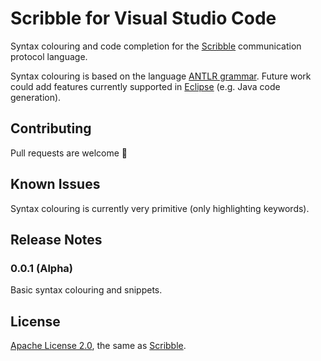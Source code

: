 # Scribble for Visual Studio Code

Syntax colouring and code completion for the [Scribble](http://www.scribble.org) communication protocol language.

Syntax colouring is based on the language [ANTLR grammar](https://github.com/scribble/scribble-java/blob/master/scribble-parser/src/main/antlr3/org/scribble/parser/antlr/Scribble.g).
Future work could add features currently supported in [Eclipse](https://github.com/scribble/scribble-eclipse) (e.g. Java code generation).

## Contributing

Pull requests are welcome :tada:

## Known Issues

Syntax colouring is currently very primitive (only highlighting keywords).

## Release Notes

### 0.0.1 (Alpha)

Basic syntax colouring and snippets.

## License

[Apache License 2.0](http://www.apache.org/licenses/LICENSE-2.0), the same as [Scribble](http://www.scribble.org/license.html).
